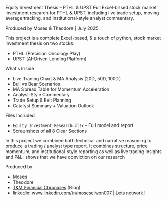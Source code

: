 Equity Investment Thesis – PTHL & UPST
Full Excel-based stock market investment research for PTHL & UPST, including live trade setup, moving average tracking, and institutional-style analyst commentary.

Produced by Moses & Theodore | July 2025

This project is a complete Excel-based, & a touch of python, stock market investment thesis on two stocks:  
- PTHL (Precision Oncology Play)  
- UPST (AI-Driven Lending Platform)

What's Inside
- Live Trading Chart & MA Analysis (20D, 50D, 100D)
- Bull vs Bear Scenarios
- MA Spread Table for Momentum Acceleration
- Analyst-Style Commentary
- Trade Setup & Exit Planning
- Catalyst Summary + Valuation Outlook

Files Included
- `Equity Investment Research.xlsx` – Full model and report
- Screenshots of all 8 Clear Sections

In this project we combined both technical and narrative reasoning to produce a trading / analyst type report. It combines structure, price momentum, and institutional-style reporting as well as live trading insights and P&L: shows that we have conviction on our research 

 Produced by 
- Moses  
- Theodore  
- [T&M Financial Chronicles](https://tmfinancialchronicles.substack.com) (Blog)
- linkedin: www.linkedin.com/in/moseselwon007  |   Lets network!

